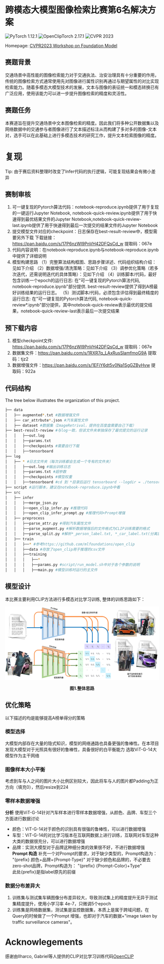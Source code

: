 # 跨模态大模型图像检索比赛第6名解决方案
![PyTorch 1.12.1](https://img.shields.io/badge/PyTorch-1.12.1-green?style=plastic)
![OpenClipTorch 2.17.1](https://img.shields.io/badge/OpenClipTorch-2.17.1-orange?style=plastic)
![CVPR 2023](https://img.shields.io/badge/CVPR-2023-red?style=plastic)


Homepage: [CVPR2023 Workshop on Foundation Model](https://foundation-model.com/)

## 赛题背景
交通场景中高性能的图像检索能力对于交通执法、治安治理具有十分重要的作用，传统的图像检索方式通常使用先对图像进行属性识别再通过与期望属性的对比实现检索能力。随着多模态大模型技术的发展，文本与图像的表征统一和模态转换已有广泛应用，使用该能力可以进一步提升图像检索的精度和灵活性。

## 赛题任务
本赛道旨在提升交通场景中文本图像检索的精度。因此我们将多种公开数据集以及网络数据中的交通参与者图像进行了文本描述标注从而构建了多对多的图像-文本对，选手可以在此基础上进行多模态技术的研究工作，提升文本检索图像的精度。

# 复现
Tip: 由于赛后资料整理时改变了Infer代码的执行逻辑，可能复现结果会有微小差异
## 赛制审核
1. 可一键复现的Pytorch算法代码：notebook-reproduce.ipynb提供了用于复现的一键运行Jupyter Notebook, notebook-quick-review.ipynb提供了用于快速得到最优结果文件的Jupyter Notebook,notebook-quick-review-last.ipynb提供了用于快速得到最后一次提交的结果文件的Jupyter Notebook
2. 提交模型文件对应的checkpoint：日志保存在best-result-review中，模型需要另外下载
   下载链接：https://pan.baidu.com/s/17P6nzWl9PnVH42DFQsCd_w 提取码：067e
3. 代码内容说明：在notebook-reproduce.ipynb与notebook-reproduce.ipynb中提供了详细说明
4. 模型构建思路
   （1）完整算法结构框图、思路步骤详述、代码组织结构介绍：见如下介绍
   （2）数据增强/清洗策略：见如下介绍
   （3）调参优化策略（若多次迭代，还需说明迭代的具体策略）：见如下介绍
   （4）训练脚本/代码，最好包含训练一个epoch的运行日志: 在"可一键复现的Pytorch算法代码, notebook-reproduce.ipynb"部分提供. best-result-review提供了得到A榜最好训练结果的运行日志。
   （5）测试脚本/代码，必须包含评估得到最终精度的运行日志: 在"可一键复现的Pytorch算法代码, notebook-quick-review*.ipynb"部分提供，其中notebook-quick-review表示最优的提交结果，notebook-quick-review-last表示最后一次提交结果
## 预下载内容
1. 模型checkpoint文件: https://pan.baidu.com/s/17P6nzWl9PnVH42DFQsCd_w 提取码：067e
2. 数据集文件：https://pan.baidu.com/s/1RXR7q_LAxRusSlamfmoG9A 提取码：tjz2 
3. 数据增强文件：https://pan.baidu.com/s/1EFiY6dt5v0Na1SgGZByHvw 提取码：922a

## 代码结构
The tree below illustrates the organization of this project.
```bash
├── data
│   ├── augmented*.txt #数据增强文件
│   ├── car_attrbute*.json #汽车属性文件
│   ├── dataset #数据集（ImageRetrival，提供在百度盘需要自己下载）
├── best-result-review #与log一致，但该文件夹单独保存了最优提交的运行记录
│   │   ├──out.log
│   │   ├──params.txt
│   │   ├──checkpoints #需要自行下载
│   │   ├──tensorboard
├── log
│   ├── * #日志文件夹（每次训练都会生成一个专有的文件夹）
│   │   ├──out.log #输出训练日志
│   │   ├──params.txt #超参数
│   │   ├──checkpoints #模型权重
│   │   ├──tensorboard #cd 到 *目录后运行 tensorboard --logdir = ./tensorboard --host localhost --port 20421 会在localhost:20421打开当前训练的tensorboard
├── script #运行脚本，建议在notebook-reproduce.ipynb中看
├── src 
│   ├── infer
│   │   ├──merge_json.py
│   │   ├──open_clip_infer.py #推理代码
│   │   ├──open_clip_infer_prompt.py #推理代码+Prompt增强
│   ├── preprocess
│   │   ├──parse_attr.py #得到汽车属性文件
│   │   ├──parse_augment.py #解析数据增强后的文件格式为CLIP训练需要的格式
│   │   ├──parse_split.py #解析*_person_label.txt, *_car_label.txt(分离后的data/datasets/*_label.txt)的文件格式为CLIP训练需要的格式
│   ├── train
│   │   ├──* #参考https://github.com/mlfoundations/open_clip
│   │   ├──data #存放了open_clip用于推理的csv文件
│   │   ├──training
│   │   │   ├──*
│   │   │   ├──params.py #script/run_model.sh中对于各个参数的说明
│   │   │   ├──main.py #模型训练时运行的主文件 
```

## 模型设计
本比赛主要利用CLIP方法进行多模态对比学习训练, 整体的训练思路如下：
<p align="center">
<img src="framework.png" height = "240" alt="" align=center />
<br><br>
<b>图1.整体思路</b>
</p>

## 优化策略
以下描述的均是能够提高A榜单得分的策略
### 模型选择
大模型内部存在大量的隐式知识，模型的网络通路也具备更强的鲁棒性。在本项目发现大模型对于光照具有很好的鲁棒性，具备很好的白平衡能力
选取ViT-G-14大模型作为主干网络

### 图像样本大小平衡
考虑到车与人之间的图片大小比例区别较大，因此将车与人的图片都Padding为正方向（填充0），然后resize到224

### 零样本数据增强
**分析**
使用ViT-G-14针对汽车样本进行零样本数据增强，从颜色、品牌、车型三个方面进行数据讨论
- 颜色：ViT-G-14对于颜色的识别具有很强的鲁棒性，可以进行数据增强
- 车型：ViT-G-14的对比学习版本在互联网数据上进行训练，互联网对车型这种大类的数据很充分，可以进行数据增强
- 品牌：实测大模型对于品牌这种细分类的效果很不好，不进行数据增强
**Prompt 构造**
补充一个对Prompt的要求，对于缺少类型的，Prompt构造为：
"{prefix} 颜色+品牌+{Prompt-Type}"
对于缺少颜色和品牌的，不必要去zero-shot品牌，Prompt构造为：
"{prefix} {Prompt-Color}+Type"<br/>
此处{prefix}是指label原先的前缀

### 数据分布差异大
1. 训练集与测试集车辆图像分布差异较大，导致测试集上的精度提升无异于测试集精度提升，使用小学习率 4e-7，只微调5个epoch
2. 训练集是网络数据集，测试集是监控数据集，本质上是属于跨域问题，在Query的时候做了一个Prompt 增强，也即对于汽车的数据+"image taken by traffic surveillance cameras"。

# Acknowlegements
感谢由Ilharco, Gabriel等人提供的CLIP对比学习训练代码[OpenCLIP](https://github.com/mlfoundations/open_clip)
